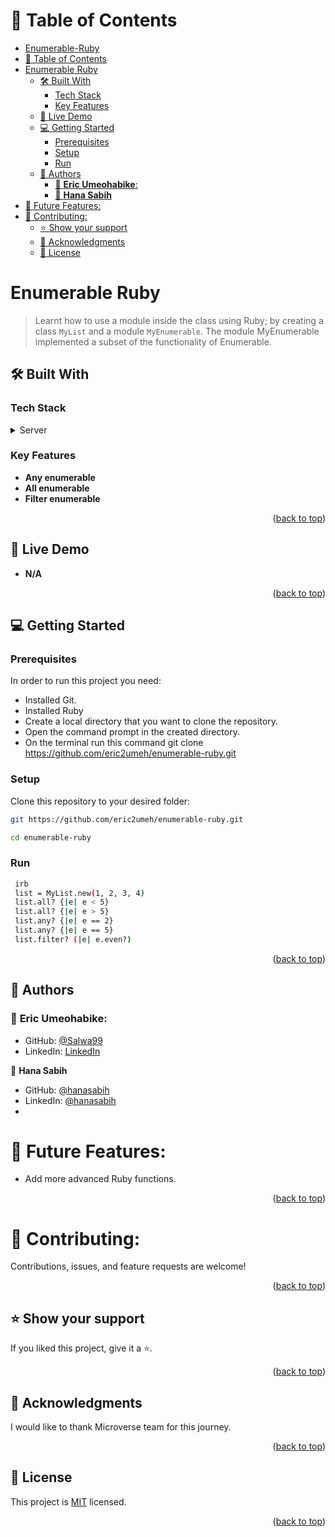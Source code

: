 # 📗 Table of Contents

- [Enumerable-Ruby](#enumerable-ruby)
- [📗 Table of Contents](#-table-of-contents)
- [Enumerable Ruby ](#morse-code-decoder-)
  - [🛠 Built With ](#-built-with-)
    - [Tech Stack ](#tech-stack-)
    - [Key Features ](#key-features-)
  - [🚀 Live Demo ](#-live-demo-)
  - [💻 Getting Started ](#-getting-started-)
    - [Prerequisites](#prerequisites)
    - [Setup](#setup)
    - [Run](#run)
  - [👥 Authors ](#-authors-)
    - [👤 **Eric Umeohabike**:](#-eric-umeohabike)
    - [👤 **Hana Sabih**](#-hana-sabih)
- [🔭 Future Features:](#-future-features)
- [🤝 Contributing:](#-contributing)
  - [⭐️ Show your support ](#️-show-your-support-)
  - [🙏 Acknowledgments ](#-acknowledgments-)
  - [📝 License ](#-license-)

<!-- PROJECT DESCRIPTION -->

# Enumerable Ruby <a name="about-project"></a>

> Learnt how to use a module inside the class using Ruby; by creating a class `MyList` and a module `MyEnumerable`. The module MyEnumerable implemented a subset of the functionality of Enumerable.


## 🛠 Built With <a name="built-with"></a>

### Tech Stack <a name="tech-stack"></a>

<details>
  <summary>Server</summary>
  <ul>
    <li><a href="https://www.ruby-lang.org/en/">Ruby</a></li>
  </ul>
</details>

<!-- Features -->

### Key Features <a name="key-features"></a>

- **Any enumerable**
- **All enumerable**
- **Filter enumerable**

<p align="right">(<a href="#readme-top">back to top</a>)</p>

<!-- LIVE DEMO -->

## 🚀 Live Demo <a name="live-demo"></a>

- **N/A**

<p align="right">(<a href="#readme-top">back to top</a>)</p>

<!-- GETTING STARTED -->

## 💻 Getting Started <a name="getting-started"></a>

### Prerequisites

In order to run this project you need:
- Installed Git.
- Installed Ruby
- Create a local directory that you want to clone the repository.
- Open the command prompt in the created directory.
- On the terminal run this command git clone https://github.com/eric2umeh/enumerable-ruby.git




### Setup

Clone this repository to your desired folder:

```sh 
git https://github.com/eric2umeh/enumerable-ruby.git
  ```
  ```sh 
  cd enumerable-ruby
  ```
### Run 

  ```sh 
   irb
   list = MyList.new(1, 2, 3, 4)
   list.all? {|e| e < 5}
   list.all? {|e| e > 5}
   list.any? {|e| e == 2}
   list.any? {|e| e == 5}
   list.filter? (|e| e.even?)
  ```

<p align="right">(<a href="#readme-top">back to top</a>)</p>

<!-- AUTHORS -->

## 👥 Authors <a name="authors"></a>
### 👤 **Eric Umeohabike**:
- GitHub: [@Salwa99](https://github.com/Eric2umeh)
- LinkedIn: [LinkedIn](https://www.linkedin.com/in/eric-umeohabike/)

👤 **Hana Sabih**

- GitHub: [@hanasabih](https://github.com/HanaSabih)
- LinkedIn: [@hanasabih](https://www.linkedin.com/in/hana-sabih/)
- 
  
# 🔭 Future Features:
- Add more advanced Ruby functions.

<p align="right">(<a href="#readme-top">back to top</a>)</p>

# 🤝 Contributing:
Contributions, issues, and feature requests are welcome!

<p align="right">(<a href="#readme-top">back to top</a>)</p>

<!-- SUPPORT -->

## ⭐️ Show your support <a name="support"></a>
If you liked this project, give it a ⭐️.

<p align="right">(<a href="#readme-top">back to top</a>)</p>

<!-- ACKNOWLEDGEMENTS -->

## 🙏 Acknowledgments <a name="acknowledgements"></a>

I would like to thank Microverse team for this journey.

<p align="right">(<a href="#readme-top">back to top</a>)</p>

<!-- LICENSE -->

## 📝 License <a name="license"></a>

This project is [MIT](./LICENSE) licensed.

<p align="right">(<a href="#readme-top">back to top</a>)</p>
